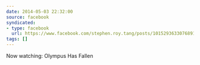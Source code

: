 ```yaml
---
date: 2014-05-03 22:32:00
source: facebook
syndicated:
- type: facebook
  url: https://www.facebook.com/stephen.roy.tang/posts/10152936330768912
tags: []
---
```


Now watching: Olympus Has Fallen
